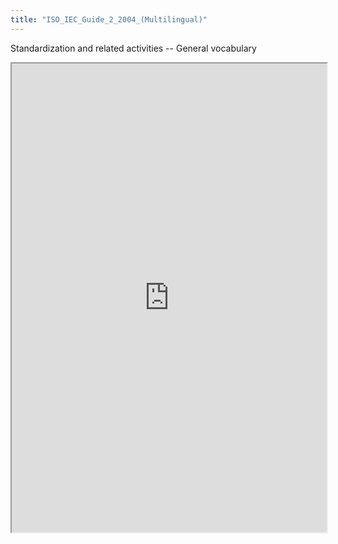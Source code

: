 ```yaml
---
title: "ISO_IEC_Guide_2_2004_(Multilingual)"
---
```


Standardization and related activities -- General vocabulary

<iframe height="750" width="100%" src="https://ewelton.github.io/ktest/wiki.html#ISO_IEC_Guide_2_2004_(Multilingual)"></iframe>
